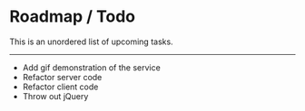 # Roadmap / Todo
This is an unordered list of upcoming tasks.

---

- Add gif demonstration of the service
- Refactor server code
- Refactor client code
- Throw out jQuery
